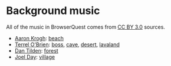# Background music

All of the music in BrowserQuest comes from
[CC BY 3.0](https://creativecommons.org/licenses/by/3.0/) sources.

-   [Aaron Krogh](https://soundcloud.com/aaron-anderson-11):
    [beach](https://soundcloud.com/aaron-anderson-11/310-world-map-loop)
-   [Terrel O'Brien](https://soundcloud.com/gyrowolf):
    [boss](https://soundcloud.com/gyrowolf/gyro-scene001-ogg),
    [cave](https://soundcloud.com/gyrowolf/gyro-dungeon004-ogg),
    [desert](https://soundcloud.com/gyrowolf/gyro-dungeon003-ogg),
    [lavaland](https://soundcloud.com/gyrowolf/gyro-scene002-ogg)
-   [Dan Tilden](https://www.dantilden.com):
    [forest](https://soundcloud.com/freakified/what-dangers-await-campus-map)
-   [Joel Day](httsp://blog.dayjo.org):
    [village](https://blog.dayjo.org/?p=335)
